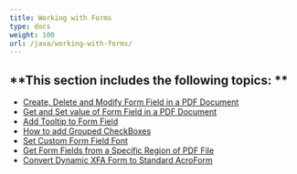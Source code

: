 ```yaml
---
title: Working with Forms
type: docs
weight: 100
url: /java/working-with-forms/
---
```


**This section includes the following topics: 
**
----------------------------------------------
- [Create, Delete and Modify Form Field in a PDF Document](/pdf/java/create-2c-delete-and-modify-form-field-in-a-pdf-document-html/)
- [Get and Set value of Form Field in a PDF Document](/pdf/java/get-and-set-value-of-form-field-in-a-pdf-document-html/)
- [Add Tooltip to Form Field](/pdf/java/add-tooltip-to-form-field-html/)
- [How to add Grouped CheckBoxes](/pdf/java/how-to-add-grouped-checkboxes-html/)
- [Set Custom Form Field Font](/pdf/java/set-custom-form-field-font-html/)
- [Get Form Fields from a Specific Region of PDF File](/pdf/java/get-form-fields-from-a-specific-region-of-pdf-file-html/)
- [Convert Dynamic XFA Form to Standard AcroForm](/pdf/java/convert-dynamic-xfa-form-to-standard-acroform-html/)
